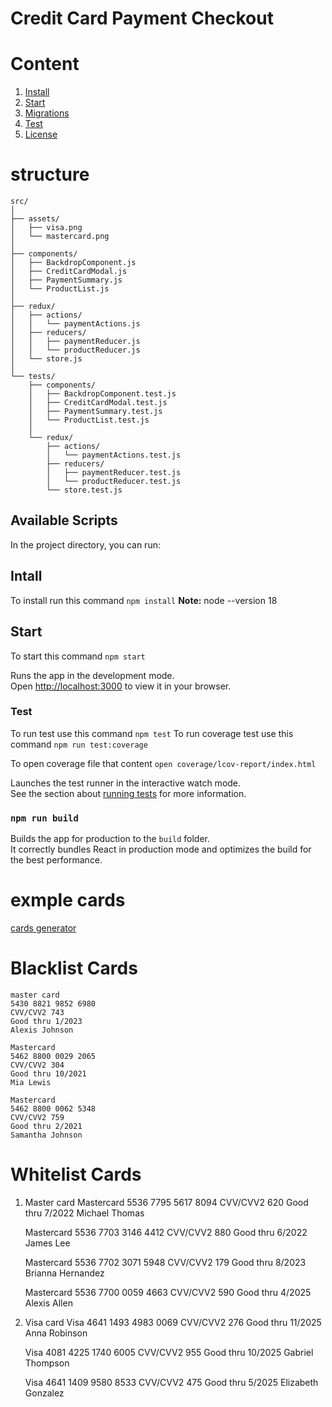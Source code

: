 # Credit Card Payment Checkout

# Content
1. [Install](#install)
2. [Start](#start)
3. [Migrations](#migrations)
3. [Test](#test)
4. [License](#license)



# structure
```
src/
│
├── assets/
│   ├── visa.png
│   └── mastercard.png
│
├── components/
│   ├── BackdropComponent.js
│   ├── CreditCardModal.js
│   ├── PaymentSummary.js
│   └── ProductList.js
│
├── redux/
│   ├── actions/
│   │   └── paymentActions.js
│   ├── reducers/
│   │   ├── paymentReducer.js
│   │   └── productReducer.js
│   └── store.js
│
└── tests/
    ├── components/
    │   ├── BackdropComponent.test.js
    │   ├── CreditCardModal.test.js
    │   ├── PaymentSummary.test.js
    │   └── ProductList.test.js
    │
    └── redux/
        ├── actions/
        │   └── paymentActions.test.js
        ├── reducers/
        │   ├── paymentReducer.test.js
        │   └── productReducer.test.js
        └── store.test.js
```

## Available Scripts

In the project directory, you can run:

## Intall 

To install run this command ```npm install```
**Note:**  node --version 18 

## Start 
To start this command ```npm start```

Runs the app in the development mode.\
Open [http://localhost:3000](http://localhost:3000) to view it in your browser.

### Test
To run test use this command `npm test`
To run coverage test use this command `npm run test:coverage`

To open coverage file that content `open coverage/lcov-report/index.html`



Launches the test runner in the interactive watch mode.\
See the section about [running tests](https://facebook.github.io/create-react-app/docs/running-tests) for more information.

### `npm run build`

Builds the app for production to the `build` folder.\
It correctly bundles React in production mode and optimizes the build for the best performance.



# exmple cards 
[cards generator](https://dnschecker.org/credit-card-generator.php) 


# Blacklist Cards

    master card
    5430 8821 9852 6980
    CVV/CVV2 743 
    Good thru 1/2023
    Alexis Johnson

    Mastercard  
    5462 8800 0029 2065
    CVV/CVV2 304 
    Good thru 10/2021
    Mia Lewis

    Mastercard  
    5462 8800 0062 5348
    CVV/CVV2 759 
    Good thru 2/2021
    Samantha Johnson


# Whitelist Cards
1. Master card
    Mastercard 
    5536 7795 5617 8094
    CVV/CVV2 620 
    Good thru 7/2022
    Michael Thomas


    Mastercard 
    5536 7703 3146 4412
    CVV/CVV2 880 
    Good thru 6/2022
    James Lee

    Mastercard 
    5536 7702 3071 5948
    CVV/CVV2 179 
    Good thru 8/2023
    Brianna Hernandez

    Mastercard 
    5536 7700 0059 4663
    CVV/CVV2 590 
    Good thru 4/2025
    Alexis Allen

2. Visa card
    Visa 
    4641 1493 4983 0069
    CVV/CVV2 276 
    Good thru 11/2025
    Anna Robinson

    Visa 
    4081 4225 1740 6005
    CVV/CVV2 955 
    Good thru 10/2025
    Gabriel Thompson

    Visa 
    4641 1409 9580 8533
    CVV/CVV2 475 
    Good thru 5/2025
    Elizabeth Gonzalez

